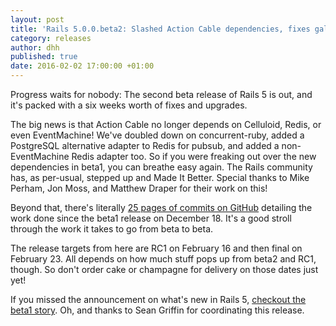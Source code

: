 ```yaml
---
layout: post
title: 'Rails 5.0.0.beta2: Slashed Action Cable dependencies, fixes galore'
category: releases
author: dhh
published: true
date: 2016-02-02 17:00:00 +01:00
---
```

Progress waits for nobody: The second beta release of Rails 5 is out, and it's packed with a six weeks worth of fixes and upgrades. 

The big news is that Action Cable no longer depends on Celluloid, Redis, or even EventMachine! We've doubled down on concurrent-ruby, added a PostgreSQL alternative adapter to Redis for pubsub, and added a non-EventMachine Redis adapter too. So if you were freaking out over the new dependencies in beta1, you can breathe easy again. The Rails community has, as per-usual, stepped up and Made It Better. Special thanks to Mike Perham, Jon Moss, and Matthew Draper for their work on this!

Beyond that, there's literally [25 pages of commits on GitHub](https://github.com/rails/rails/commits/v5.0.0.beta2?page=25) detailing the work done since the beta1 release on December 18. It's a good stroll through the work it takes to go from beta to beta.

The release targets from here are RC1 on February 16 and then final on February 23. All depends on how much stuff pops up from beta2 and RC1, though. So don't order cake or champagne for delivery on those dates just yet!

If you missed the announcement on what's new in Rails 5, [checkout the beta1 story](https://rubyonrails.org/2015/12/18/Rails-5-0-beta1). Oh, and thanks to Sean Griffin for coordinating this release.